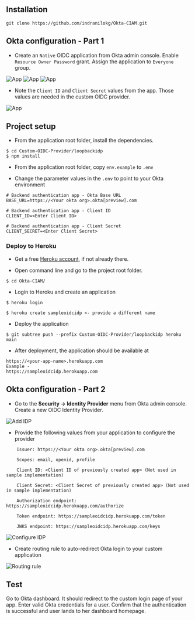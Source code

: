 ## Installation
```
git clone https://github.com/indranilokg/Okta-CIAM.git
```

## Okta configuration - Part 1

* Create an `Native` OIDC application from Okta admin console. Enable `Resource Owner Password` grant. Assign the application to `Everyone` group. 

![App](images/app1.png)
![App](images/app1.png)
![App](images/app1.png)


* Note the `Client ID` and `Client Secret` values from the app. Those values are needed in the custom OIDC provider.

![App](images/app1.png)

## Project setup
* From the application root folder, install the dependencies.

```
$ cd Custom-OIDC-Provider/loopbackidp
$ npm install
```

* From the application root folder, copy `env.example` to `.env`

* Change the parameter values in the `.env` to point to your Okta environment
```
# Backend authentication app - Okta Base URL
BASE_URL=https://<Your okta org>.okta[preview].com

# Backend authentication app - Client ID
CLIENT_ID=<Enter Client ID>

# Backend authentication app - Client Secret
CLIENT_SECRET=<Enter Client Secret>
```


### Deploy to Heroku

* Get a free [Heroku account](https://signup.heroku.com/), if not already there.

* Open command line and go to the project root folder. 

```
$ cd Okta-CIAM/
```
* Login to Heroku and create an application

```
$ heroku login

$ heroku create sampleoidcidp <- provide a different name
```
* Deploy the application

```
$ git subtree push --prefix Custom-OIDC-Provider/loopbackidp heroku main
```
* After deployment, the application should be available at 

```
https://<your-app-name>.herokuapp.com
Example -
https://sampleoidcidp.herokuapp.com
```


## Okta configuration - Part 2

* Go to the **Security -> Identity Provider** menu from Okta admin console. Create a new OIDC Identity Provider.

![Add IDP](images/addidp.png)

* Provide the following values from your application to configure the provider

```
    Issuer: https://<Your okta org>.okta[preview].com

    Scopes: email, openid, profile

    Client ID: <Client ID of previously created app> (Not used in sample implementation)

    Client Secret: <Client Secret of previously created app> (Not used in sample implementation)

	Authorization endpoint: https://sampleoidcidp.herokuapp.com/authorize

	Token endpoint: https://sampleoidcidp.herokuapp.com/token

	JWKS endpoint: https://sampleoidcidp.herokuapp.com/keys

```

![Configure IDP](images/idpconfig.png)

* Create routing rule to auto-redirect Okta login to your custom application

![Routing rule](images/routingrule.png)


## Test

Go to Okta dashboard. It should redirect to the custom login page of your app. Enter valid Okta credentials for a user. 
Confirm that the authentication is successful and user lands to her dashboard homepage.
